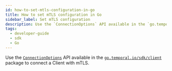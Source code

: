 ```yaml
---
id: how-to-set-mtls-configuration-in-go
title: How to set mTLS configuration in Go
sidebar_label: Set mTLS configuration
description: Use the `ConnectionOptions` API available in the `go.temporal.io/sdk/client` package to connect a Client with mTLS.
tags:
  - developer-guide
  - sdk
  - Go
---
```


Use the [`ConnectionOptions`](https://pkg.go.dev/go.temporal.io/sdk/client#ConnectionOptions) API available in the [`go.temporal.io/sdk/client`](https://pkg.go.dev/go.temporal.io/sdk/client) package to connect a Client with mTLS.

<!--SNIPSTART go-mtls-configuration-->
<!--SNIPEND-->
